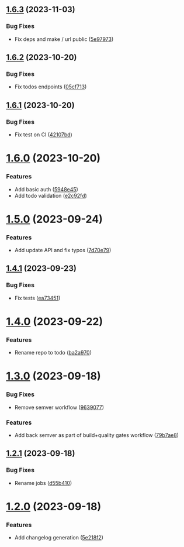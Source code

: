 ## [1.6.3](https://github.com/artsiomshushkevich/todo-be/compare/v1.6.2...v1.6.3) (2023-11-03)


### Bug Fixes

* Fix deps and make  / url public ([5e97973](https://github.com/artsiomshushkevich/todo-be/commit/5e97973e9593549cba9b8872866c47e28e6fd6a3))

## [1.6.2](https://github.com/artsiomshushkevich/todo-be/compare/v1.6.1...v1.6.2) (2023-10-20)


### Bug Fixes

* Fix todos endpoints ([05cf713](https://github.com/artsiomshushkevich/todo-be/commit/05cf713fcac2735aa3ed6bbc587fb4a035e00970))

## [1.6.1](https://github.com/artsiomshushkevich/todo-be/compare/v1.6.0...v1.6.1) (2023-10-20)


### Bug Fixes

* Fix test on CI ([42107bd](https://github.com/artsiomshushkevich/todo-be/commit/42107bd12f8bd1d9e1e0f6d1d7f5029731a8b8a7))

# [1.6.0](https://github.com/artsiomshushkevich/todo-be/compare/v1.5.0...v1.6.0) (2023-10-20)


### Features

* Add basic auth ([5948e45](https://github.com/artsiomshushkevich/todo-be/commit/5948e456b5788e099430ece2f4d7e8fe17fe6885))
* Add todo validation ([e2c92fd](https://github.com/artsiomshushkevich/todo-be/commit/e2c92fd8ba216ece392c81f3a9a6779bb46b7091))

# [1.5.0](https://github.com/artsiomshushkevich/todo-be/compare/v1.4.1...v1.5.0) (2023-09-24)


### Features

* Add update API and fix typos ([7d70e79](https://github.com/artsiomshushkevich/todo-be/commit/7d70e796011529e8d880a210101a1aef869d2592))

## [1.4.1](https://github.com/artsiomshushkevich/todo-be/compare/v1.4.0...v1.4.1) (2023-09-23)


### Bug Fixes

* Fix tests ([ea73451](https://github.com/artsiomshushkevich/todo-be/commit/ea734514d02d164176c32c266393b7138a0bfcf1))

# [1.4.0](https://github.com/artsiomshushkevich/todo-be/compare/v1.3.0...v1.4.0) (2023-09-22)


### Features

* Rename repo to todo ([ba2a970](https://github.com/artsiomshushkevich/todo-be/commit/ba2a9703bab30d91c4fd16686b60c72098cae410))

# [1.3.0](https://github.com/artsiomshushkevich/todo-be/compare/v1.2.1...v1.3.0) (2023-09-18)

### Bug Fixes

-   Remove semver workflow ([9639077](https://github.com/artsiomshushkevich/todo-be/commit/9639077ffc9ac599b9e21ed9758db960dfd109a2))

### Features

-   Add back semver as part of build+quality gates workflow ([79b7ae8](https://github.com/artsiomshushkevich/todo-be/commit/79b7ae89d7bdb8c0451eafe23310bcc7f7d7c92c))

## [1.2.1](https://github.com/artsiomshushkevich/todo-be/compare/v1.2.0...v1.2.1) (2023-09-18)

### Bug Fixes

-   Rename jobs ([d55b410](https://github.com/artsiomshushkevic/commit/d55b410c04912412ea95abfeb9eea6dc608b37f5))

# [1.2.0](https://github.com/artsiomshushkevich/todo-be/compare/v1.1.0...v1.2.0) (2023-09-18)

### Features

-   Add changelog generation ([5e218f2](https://github.com/artsiomshushkevich/todo-be/commit/5e218f206bdd7c92b2af955166a518a836e84a4f))
